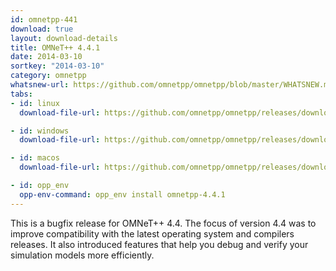 ```yaml
---
id: omnetpp-441
download: true
layout: download-details
title: OMNeT++ 4.4.1
date: 2014-03-10
sortkey: "2014-03-10"
category: omnetpp
whatsnew-url: https://github.com/omnetpp/omnetpp/blob/master/WHATSNEW.md#omnet-441-feb-2014
tabs:
- id: linux
  download-file-url: https://github.com/omnetpp/omnetpp/releases/download/omnetpp-4.4.1/omnetpp-4.4.1-src.tgz

- id: windows
  download-file-url: https://github.com/omnetpp/omnetpp/releases/download/omnetpp-4.4.1/omnetpp-4.4.1-src-windows.zip

- id: macos
  download-file-url: https://github.com/omnetpp/omnetpp/releases/download/omnetpp-4.4.1/omnetpp-4.4.1-src.tgz

- id: opp_env
  opp-env-command: opp_env install omnetpp-4.4.1
---
```


This is a bugfix release for OMNeT++ 4.4. The focus of version 4.4 was to
improve compatibility with the latest operating system and compilers releases.
It also introduced features that help you debug and verify your simulation
models more efficiently.

